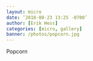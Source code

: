 ```yaml
---
layout: micro
date: ‘2018-08-23 13:25 -0700’
author: [Erik Hess]
categories: [micro, gallery]
banner: /photos/popcorn.jpg
---
```

Popcorn
